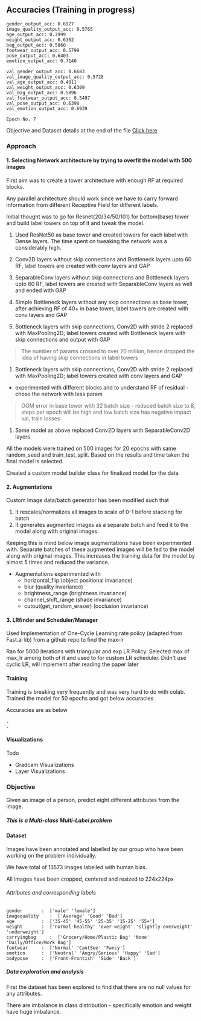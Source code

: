 ## Accuracies (Training in progress)
```
gender_output_acc: 0.6927
image_quality_output_acc: 0.5765
age_output_acc: 0.3999
weight_output_acc: 0.6362
bag_output_acc: 0.5860
footwear_output_acc: 0.5799
pose_output_acc: 0.6403
emotion_output_acc: 0.7140

val_gender_output_acc: 0.6683
val_image_quality_output_acc: 0.5728
val_age_output_acc: 0.4011
val_weight_output_acc: 0.6309
val_bag_output_acc: 0.5896
val_footwear_output_acc: 0.5497
val_pose_output_acc: 0.6398
val_emotion_output_acc: 0.6939

Epoch No. 7
```

Objective and Dataset details at the end of the file [Click here](#Objective)

### Approach


#### 1. Selecting Network architecture by trying to overfit the model with 500 images

First aim was to create a tower architecture with enough RF at required blocks.

Any parallel architecture should work since we have to carry forward information from different Receptive Field for different labels.

Initial thought was to go for Resnet(20/34/50/101) for bottom(base) tower and build label towers on top of it and tweak the model.
1. Used ResNet50 as base tower and created towers for each label with Dense layers. The time spent on tweaking the network was a considerably high.

1. Conv2D layers without skip connections and Bottleneck layers upto 60 RF, label towers are created with conv layers and GAP

1. SeparableConv layers without skip connections and Bottleneck layers upto 60 RF, label towers are created with SeparableConv layers as well and ended with GAP

1. Simple Bottleneck layers without any skip connections as base tower, after achieving RF of 40+ in base tower, label towers are created with conv layers and GAP

1. Bottleneck layers with skip connections, Conv2D with stride 2 replaced with MaxPooling2D; label towers created with Bottleneck layers with skip connections and output with GAP
> The number of params crossed to over 20 million, hence dropped the idea of having skip connections in label towers  

1. Bottleneck layers with skip connections, Conv2D with stride 2 replaced with MaxPooling2D; label towers created with conv layers and GAP
  - experimented with different blocks and to understand RF of residual - chose the network with less param
> OOM error in base tower with 32 batch size - reduced batch size to 8, steps per epoch will be high and low batch size has negative impact val, train losses

1. Same model as above replaced Conv2D layers with SeparableConv2D layers


All the models were trained on 500 images for 20 epochs with same random_seed and train_test_split. Based on the results and time taken the final model is selected.

Created a custom model builder class for finalized model for the data

#### 2. Augmentations

Custom Image data/batch generator has been modified such that
1. It rescales/normalizes all images to scale of 0-1 before stacking for batch
2. It generates augmented images as a separate batch and feed it to the model along with original images.

Keeping this is mind below image augmentations have been experimented with. Separate batches of these augmented images will be fed to the model along with original images. This increases the training data for the model by almost 5 times and reduced the variance.

- Augmentations experimented with
  - horizontal_flip (object positional invariance)
  - blur (quality invariance)
  - brightness_range (brightness invariance)
  - channel_shift_range (shade invariance)
  - cutout(get_random_eraser)  (occlusion invariance)

#### 3. LRfinder and Scheduler/Manager

Used Implementation of One-Cycle Learning rate policy (adapted from Fast.ai lib) from a github repo to find the max-lr

Ran for 5000 iterations with triangular and exp LR Policy. Selected max of max_lr among both of it and used to for custom LR scheduler. Didn't use cyclic LR, will implement after reading the paper later

#### Training

Training is breaking very frequently and was very hard to do with colab. Trained the model for 50 epochs and got below accuracies


Accuracies are as below

```
.
.
```

#### Visualizations

Todo
- Gradcam Visualizations
- Layer Visualizations


### Objective
Given an image of a person, predict eight different attributes from the image.

##### This is a Multi-class Multi-Label problem


#### Dataset
Images have been annotated and labelled by our group who have been working on the problem individually.

We have total of 13573 images labelled with human bias.

All images have been cropped, centered and resized to 224x224px

###### Attributes and corresponding labels
```
gender     	 :  ['male' 'female']
imagequality    :  ['Average' 'Good' 'Bad']
age        	 :  ['35-45' '45-55' '25-35' '15-25' '55+']
weight     	 :  ['normal-healthy' 'over-weight' 'slightly-overweight' 'underweight']
carryingbag 	:  ['Grocery/Home/Plastic Bag' 'None' 'Daily/Office/Work Bag']
footwear   	 :  ['Normal' 'CantSee' 'Fancy']
emotion    	 :  ['Neutral' 'Angry/Serious' 'Happy' 'Sad']
bodypose   	 :  ['Front-Frontish' 'Side' 'Back']
```
##### Data exploration and analysis
First the dataset has been explored to find that there are no null values for any attributes.

There are imbalance in class distribution - specifically emotion and weight have huge imbalance.
